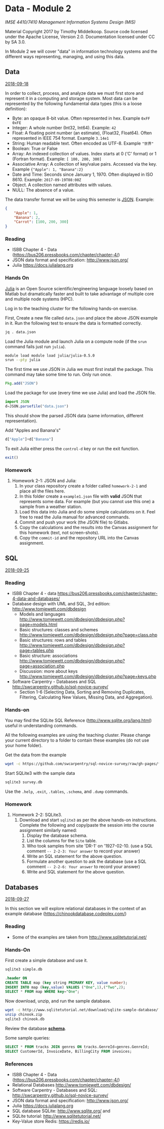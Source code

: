 # Data - Module 2

*IMSE 4410/7410 Management Information Systems Design (MIS)*

Material Copyright 2017 by Timothy Middelkoop.
Source code licensed under the Apache License, Version 2.0. 
Documentation licensed under CC by SA 3.0.

In Module 2 we will cover "data" in information technology systems and the different ways representing, managing, and using this data.

## Data
[2018-09-18](#data)

In order to collect, process, and analyze data we must first store and represent it in a computing and storage system.  Most data can be represented by the following fundamental data types (this is a loose definition):

 * Byte: an opaque 8-bit value. Often represented in hex.  Example `0xFF 0xFE`
 * Integer: A whole number (Int32, Int64). Example: `42`
 * Float: A floating point number (an estimate), (Float32, Float64).  Often represented in IEEE 754 format. Example `3.14e1`
 * String: Human readable text.  Often encoded as UTF-8. Example `"世界"`
 * Boolean: True or False
 * Array: An indexed collection of values. Index starts at 0 ('C' format) or 1 (Fortran format).  Example: `[ 100, 200, 300]`
 * Associative Array: A collection of key/value pairs.  Accessed via the key.  Example `{"Apple": 1, "Banana":2}`
 * Date and Time: Seconds since January 1, 1970. Often displayed in ISO 8610. Example: `2017-09-19T08:00Z`
 * Object.  A collection named attributes with values.
 * NULL: The absence of a value.

The data transfer format we will be using this semester
is [JSON](http://www.json.org/).  Example:
```JSON
{
	"Apple": 1,
	"Banana": 2,
	"Carrot": [100, 200, 300]
}
```

### Reading
 * ISBB Chapter 4 - Data (https://bus206.pressbooks.com/chapter/chapter-4/)
 * JSON data format and specification: http://www.json.org/
 * Julia https://docs.julialang.org

### Hands On

[Julia](https://docs.julialang.org) is an Open Source
scientific/engineering language loosely based on Matlab but
dramatically faster and built to take advantage of multiple core and
multiple node systems (HPC).

Log in to the teaching cluster for the following hands-on exercise.

First, Create a new file called `data.json` and place the above JSON
example in it.  Run the following test to ensure the data is formatted
correctly.

```bash
jq . data.json
```

Load the Julia module and launch Julia on a compute node (if the
`srun` command fails just run `julia`).

```bash
module load module load julia/julia-0.5.0
srun --pty julia
```

The first time we use JSON in Julia we must first install the
package. This command may take some time to run.  Only run once.

```Julia
Pkg.add("JSON")
```

Load the package for use (every time we use Julia) and load the JSON file.
```Julia
import JSON
d=JSON.parsefile("data.json")
```

This should show the parsed JSON data (same information, different representation).

Add "Apples and Banana's"
```Julia
d["Apple"]+d["Banana"]
```

To exit Julia either press the `control-d` key or run the exit function.
```Julia
exit()
```

### Homework
1. Homework 2-1: JSON and Julia:
   1. In your class repository create a folder called `homework-2-1` and place all the files here.
   2. In this folder create a `example1.json` file with **valid** JSON that represents some data.  For example (but you cannot use this one) a sample from a weather station.
   3. Load this data into Julia and do some simple calculations on it.  Feel free to read the Julia manual for advanced commands.
   4. Commit and push your work (the JSON file) to Gitlabs.
   5. Copy the calculations and the results into the Canvas assignment for this homework (text, not screen-shots).
   6. Copy the `commit-id` and the repository URL into the Canvas assignment.

## SQL
[2018-09-25](#sql)

### Reading
* ISBB Chapter 4 - data https://bus206.pressbooks.com/chapter/chapter-4-data-and-databases/
* Database design with UML and SQL, 3rd edition: http://www.tomjewett.com/dbdesign
  * Models and languages http://www.tomjewett.com/dbdesign/dbdesign.php?page=models.html
  * Basic structures: classes and schemes http://www.tomjewett.com/dbdesign/dbdesign.php?page=class.php
  * Basic structures: rows and tables http://www.tomjewett.com/dbdesign/dbdesign.php?page=tables.php
  * Basic structure: associations http://www.tomjewett.com/dbdesign/dbdesign.php?page=association.php
  * Discussion: more about keys http://www.tomjewett.com/dbdesign/dbdesign.php?page=keys.php
* Software Carpentry - Databases and SQL http://swcarpentry.github.io/sql-novice-survey/
  * Section 1-6 (Selecting Data, Sorting and Removing Duplicates,
    Filtering, Calculating New Values, Missing Data, and Aggregation).

### Hands-on
You may find the SQLite SQL Reference (http://www.sqlite.org/lang.html) useful in understanding commands.

All the following examples are using the teaching cluster.  Please
change your current directory to a folder to contain these examples
(do not use your home folder).

Get the data from the example
```bash
wget -c https://github.com/swcarpentry/sql-novice-survey/raw/gh-pages/files/survey.db
```

Start SQLite3 with the sample data
```bash
sqlite3 survey.db
```

Use the `.help`, `.exit`, `.tables`, `.schema`, and `.dump` commands.

### Homework

1. Homework 2-2: SQLite3. 
   1. Download and start `sqlite3` as per the above hands-on
   instructions.  Complete the following and copy/paste the session
   into the course assignment similarly named:
	   1. Display the database schema.
	   2. List the columns for the `Site` table.
	   3. Who took samples from site  'DR-1' on '1927-02-10. (use a SQL comment `-- 2-2-3: Your answer` to record your answer)
	   4. Write an SQL statement for the above question.
	   6. Formulate another question to ask the database (use a SQL comment `-- 2-2-6: Your answer` to record your answer)
	   7. Write and SQL statement for the above question.

## Databases
[2018-09-27](#databases)

In this section we will explore relational databases in the context of an example database (https://chinookdatabase.codeplex.com/)

### Reading
 * Some of the examples are taken from http://www.sqlitetutorial.net/

### Hands-On
First create a simple database and use it.
```bash
sqlite3 simple.db
```

```sql
.header ON
CREATE TABLE map (key string PRIMARY KEY, value number);
INSERT INTO map (key,value) VALUES ("One",1),("Two",2);
SELECT * FROM map WHERE key="One";
```

Now download, unzip, and run the sample database.
```bash
wget -c http://www.sqlitetutorial.net/download/sqlite-sample-database/?wpdmdl=94 -O chinook.zip
unzip chinook.zip
sqlite3 chinook.db
```

Review the database [**schema**](http://www.sqlitetutorial.net/download/sqlite-sample-database-diagram-with-color/?wpdmdl=98).

Some sample queries:
```sql
SELECT * FROM tracks JOIN genres ON tracks.GenreId=genres.GenreId;
SELECT CustomerId, InvoiceDate, BillingCity FROM invoices;
```


### References
 * ISBB Chapter 4 - Data (https://bus206.pressbooks.com/chapter/chapter-4/)
 * Relational Databases http://www.tomjewett.com/dbdesign/
 * Software Carpentry - Databases and SQL: http://swcarpentry.github.io/sql-novice-survey/
 * JSON data format and specification: http://www.json.org/
 * Julia https://docs.julialang.org
 * SQL database SQLite: http://www.sqlite.org/ and 
 * SQLite tutorial: http://www.sqlitetutorial.net/
 * Key-Value store Redis: https://redis.io/
